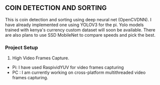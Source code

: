 ## COIN DETECTION AND SORTING
This is coin detection and sorting using deep neural net (OpenCVDNN).
I have already implemented one using YOLOV3 for the pi. Yolo models trained with kenya's currency custom
dataset will soon be available.
There are also plans to use SSD MobileNet to compare speeds and pick the best.

### Project Setup
1. High Video Frames Capture.

- Pi: I have used RaspividYUV for video frames capturing
- PC : I am currently working on cross-platform multithreaded video frames capturing.